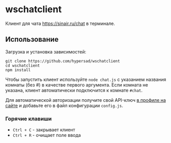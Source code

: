 # wschatclient
Клиент для чата https://sinair.ru/chat в терминале.
## Использование
Загрузка и установка зависимостей:
```
git clone https://github.com/hypersad/wschatclient
cd wschatclient
npm install
```
Чтобы запустить клиент используйте `node chat.js` с указанием названия комнаты (без #) в качестве первого аргумента. Если комната не указана, клиент автоматически подключится к комнате `#chat`.

Для автоматической авторизации получите свой API-ключ [в профиле на сайте](https://sinair.ru/profile.php) и добавьте его в файл конфигурации `config.js`.
### Горячие клавиши
* `Ctrl + C` - закрывает клиент
* `Ctrl + R` - очищает поле ввода

